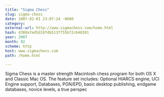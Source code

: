 ```yaml
---
title: "Sigma Chess"
slug: sigma-chess
date: 2007-02-01 23:07:24 -0600
category: 
external-url: http://www.sigmachess.com/home.html
hash: d388a7ed5d18fdb513ff55b72c648301
year: 2007
month: 02
scheme: http
host: www.sigmachess.com
path: /home.html

---
```


Sigma Chess is a master strength Macintosh chess program for both OS X and Classic Mac OS. The feature set includes: Optional HIARCS engine, UCI Engine support, Databases, PGN/EPD, basic desktop publishing, endgame databases, novice levels, a true perspec
